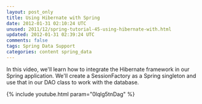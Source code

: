 ```yaml
---           
layout: post_only
title: Using Hibernate with Spring
date: 2012-01-31 02:10:24 UTC
unused: 2011/12/spring-tutorial-45-using-hibernate-with.html
updated: 2012-01-31 02:39:24 UTC
comments: false
tags: Spring Data Support
categories: content spring_data
---
```


In this video, we'll learn how to integrate the Hibernate framework in our Spring application. We'll create a SessionFactory as a Spring singleton and use that in our DAO class to work with the database.

{% include youtube.html param="0lqlg5tnDag" %}